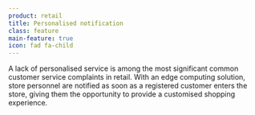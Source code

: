 ```yaml
---
product: retail
title: Personalised notification
class: feature
main-feature: true
icon: fad fa-child
---
```


A lack of personalised service is among the most significant common customer service complaints in retail. With an edge computing solution, store personnel are notified as soon as a registered customer enters the store, giving them the opportunity to provide a customised shopping experience.
